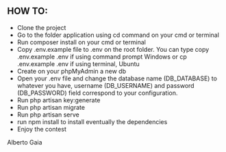 ## HOW TO:

-   Clone the project
-   Go to the folder application using cd command on your cmd or terminal
-   Run composer install on your cmd or terminal
-   Copy .env.example file to .env on the root folder. You can type copy .env.example .env if using command prompt Windows or cp .env.example .env if using terminal, Ubuntu
-   Create on your phpMyAdmin a new db
-   Open your .env file and change the database name (DB_DATABASE) to whatever you have, username (DB_USERNAME) and password (DB_PASSWORD) field correspond to your configuration.
-   Run php artisan key:generate
-   Run php artisan migrate
-   Run php artisan serve
-   run npm install to install eventually the dependencies
-   Enjoy the contest

Alberto Gaia
